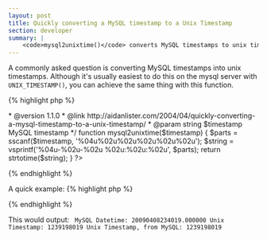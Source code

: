 ```yaml
---
layout: post
title: Quickly converting a MySQL timestamp to a Unix Timestamp
section: developer
summary: |
    <code>mysql2unixtime()</code> converts MySQL timestamps to unix timestamps
---
```

A commonly asked question is converting MySQL timestamps into unix timestamps. Although it's usually easiest to do this on the mysql server with <code>UNIX_TIMESTAMP()</code>, you can achieve the same thing with this function.

{% highlight php %}
<?php
/**
 * Convert MySQL timestamp to unix timestamp
 *
 * @author      Aidan Lister <aidan@php.net>
 * @version     1.1.0
 * @link        http://aidanlister.com/2004/04/quickly-converting-a-mysql-timestamp-to-a-unix-timestamp/
 * @param       string      $timestamp      MySQL timestamp
 */
function mysql2unixtime($timestamp)
{
    $parts = sscanf($timestamp, '%04u%02u%02u%02u%02u%02u');
    $string = vsprintf('%04u-%02u-%02u %02u:%02u:%02u', $parts);
 
    return strtotime($string);
}
?>
{% endhighlight %}

A quick example:
{% highlight php %}
<?php
// Get a MySQL timestamp
$result = mysql_query("SELECT NOW() + 0");
$datetime = mysql_result($result, 0);
echo "MySQL Datetime: $datetime\n";
 
// Convert to unix timestamp
$timestamp = mysql2unixtime($datetime);
echo "Unix Timestamp: $timestamp\n";
 
// Better
$result = mysql_query("SELECT UNIX_TIMESTAMP(NOW())");
$datetime = mysql_result($result, 0);
echo "Unix Timestamp, from MySQL: $datetime\n";
?>
{% endhighlight %}

This would output:
<code>
MySQL Datetime: 20090408234019.000000
Unix Timestamp: 1239198019
Unix Timestamp, from MySQL: 1239198019
</code>